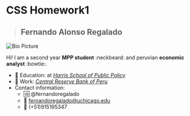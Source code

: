 # CSS Homework1

> ## Fernando Alonso Regalado

![Bio Picture](https://github.com/fernandoregalado/hw01/blob/master/picture_bio.jpg)

Hi! I am a second year **MPP student** :neckbeard: and peruvian **economic analyst** :bowtie:.

* :school_satchel: Education: at [*Harris School of Public Policy*](https://harris.uchicago.edu/)
* :bank: Work: [*Central Reserve Bank of Peru*](https://www.bcrp.gob.pe/en)
* Contact information:
  * :id: @fernandoregalado
  * :email: fernandoregalado@uchicago.edu
  * :calling: (+51)915195347

